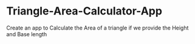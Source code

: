 # Triangle-Area-Calculator-App
Create an app to Calculate the Area of a triangle if we provide the Height and Base length

